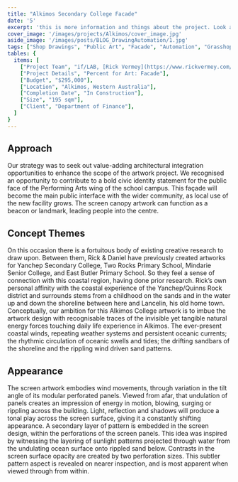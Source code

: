 ```yaml
---
title: "Alkimos Secondary College Facade" 
date: '5'
excerpt: 'this is more information and things about the project. Look at this test, it is testing the length of the item'
cover_image: '/images/projects/Alkimos/cover_image.jpg'
aside_image: '/images/posts/BLOG_DrawingAutomation/1.jpg'
tags: ["Shop Drawings", "Public Art", "Facade", "Automation", "Grasshopper", "Computational Design", "Rhino 3D"]
tables: {
  items: [
    ["Project Team", "if/LAB, [Rick Vermey](https://www.rickvermey.com/)"],
    ["Project Details", "Percent for Art: Facade"],
    ["Budget", "$295,000"],
    ["Location", "Alkimos, Western Australia"],
    ["Completion Date", "In Construction"],
    ["Size", "195 sqm"],
    ["Client", "Department of Finance"],
  ]
}
---
```


## Approach

Our strategy was to seek out value-adding architectural integration opportunities to enhance the scope of the artwork project. We recognised an opportunity to contribute to a bold civic identity statement for the public face of the Performing Arts wing of the school campus. This façade will become the main public interface with the wider community, as local use of the new facility grows. The screen canopy artwork can function as a beacon or landmark, leading people into the centre.

## Concept Themes

On this occasion there is a fortuitous body of existing creative research to draw upon. Between them, Rick & Daniel have previously created artworks for Yanchep Secondary College, Two Rocks Primary School, Mindarie Senior College, and East Butler Primary School. So they feel a sense of connection with this coastal region, having done prior research. Rick’s own personal affinity with the coastal experience of the Yanchep/Quinns Rock district and surrounds stems from a childhood on the sands and in the water up and down the shoreline between here and Lancelin, his old home town. Conceptually, our ambition for this Alkimos College artwork is to imbue the artwork design with recognisable traces of the invisible yet tangible natural energy forces touching daily life experience in Alkimos. The ever-present coastal winds, repeating weather systems and persistent oceanic currents; the rhythmic circulation of oceanic swells and tides; the drifting sandbars of the shoreline and the rippling wind driven sand patterns.

## Appearance 

The screen artwork embodies wind movements, through variation in the tilt angle of its modular perforated panels. Viewed from afar, that undulation of panels creates an impression of energy in motion, blowing, surging or rippling across the building. Light, reflection and shadows will produce a tonal play across the screen surface, giving it a constantly shifting appearance. A secondary layer of pattern is embedded in the screen design, within the perforations of the screen panels. This idea was inspired by witnessing the layering of sunlight patterns projected through water from the undulating ocean surface onto rippled sand below. Contrasts in the screen surface opacity are created by two perforation sizes. This subtler pattern aspect is revealed on nearer inspection, and is most apparent when viewed through from within.